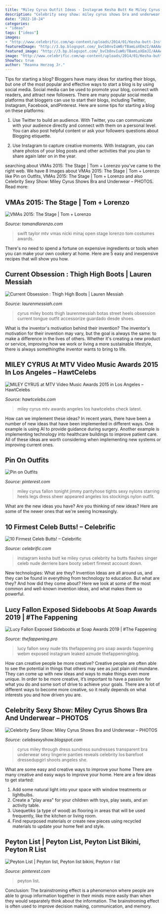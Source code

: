 ```yaml
---
title: "Miley Cyrus Outfit Ideas - Instagram Kesha Butt Ke Miley Cyrus Celebrity Ha Butts Flashes Singer Celeb Nude Derriere Bare Booty Sebert Firmest Account Down"
description: "Celebrity sexy show: miley cyrus shows bra and underwear – photos"
date: "2022-10-24"
categories:
- "ideas"
tags: ["ideas"]
images:
- "http://www.celebrific.com/wp-content/uploads/2014/01/Kesha-butt-Instagram-570x570.jpg"
featuredImage: "http://3.bp.blogspot.com/_bvCb8nvIuW0/TBamLoXEmJI/AAAAAAAAEjQ/Um60tVW0alg/w1200-h630-p-k-no-nu/Miley-Cyrus-See-Through-Dress-Photo.jpg"
featured_image: "http://3.bp.blogspot.com/_bvCb8nvIuW0/TBamLoXEmJI/AAAAAAAAEjQ/Um60tVW0alg/w1200-h630-p-k-no-nu/Miley-Cyrus-See-Through-Dress-Photo.jpg"
image: "http://www.celebrific.com/wp-content/uploads/2014/01/Kesha-butt-Instagram-570x570.jpg"
ShowToc: true
author: "Reanna Herzog Jr."
---
```



Tips for starting a blog?
Bloggers have many ideas for starting their blogs, but one of the most popular and effective ways to start a blog is by using social media. Social media can be used to promote your blog, connect with readers, and attract new followers. There are many popular social media platforms that bloggers can use to start their blogs, including Twitter, Instagram, Facebook, andPinterest. Here are some tips for starting a blog on these platforms:
1. Use Twitter to build an audience. With Twitter, you can communicate with your audience directly and connect with them on a personal level. You can also post helpful content or ask your followers questions about Blogging etiquette.

2. Use Instagram to capture creative moments. With Instagram, you can share photos of your blog posts and other activities that you plan to share again later on in the year.

	

		
searching about VMAs 2015: The Stage | Tom + Lorenzo you've came to the right web. We have 8 Images about VMAs 2015: The Stage | Tom + Lorenzo like Pin on Outfits, VMAs 2015: The Stage | Tom + Lorenzo and also Celebrity Sexy Show: Miley Cyrus Shows Bra and Underwear – PHOTOS. Read more:
		
    
## VMAs 2015: The Stage | Tom + Lorenzo

<img loading=lazy src="https://tomandlorenzo.com/wp-content/uploads/2015/08/2015-MTV-Video-Music-Awards-Show-Press-Room-Fashion-Costumes-Tom-Lorenzo-Site-TLO-2.jpg" onerror="this.onerror=null;this.src='https://tse2.mm.bing.net/th?id=OIP.EXnovjCwEQ-eXhdg0e126AHaLH&amp;pid=15.1';" alt="VMAs 2015: The Stage | Tom + Lorenzo">

_Source: tomandlorenzo.com_

>swift taylor mtv vmas nicki minaj open stage lorenzo tom costumes awards. 

	

There's no need to spend a fortune on expensive ingredients or tools when you can make your own cookery at home. Here are 5 easy and inexpensive recipes that will show you how.

    
## Current Obsession : Thigh High Boots | Lauren Messiah

<img loading=lazy src="http://laurenmessiah.com/wp-content/uploads/2013/11/ol3d.jpg" onerror="this.onerror=null;this.src='https://tse1.mm.bing.net/th?id=OIP.sH1RIqp1mpKlrLVxJZKpGwHaL1&amp;pid=15.1';" alt="Current Obsession : Thigh High Boots | Lauren Messiah">

_Source: laurenmessiah.com_

>cyrus miley boots thigh laurenmessiah botas street heels obsession current tongue outfit accessorize guardado desde shoes. 

	

What is the inventor's motivation behind their invention?
The inventor's motivation for their invention may vary, but the goal is always the same: to make a difference in the lives of others. Whether it's creating a new product or service, improving how we work or living a more sustainable lifestyle, there is always somethingthe inventor wants to bring to life.

    
## MILEY CYRUS At MTV Video Music Awards 2015 In Los Angeles – HawtCelebs

<img loading=lazy src="https://www.hawtcelebs.com/wp-content/uploads/2015/08/miley-cyrus-at-mtv-video-music-awards-2015-in-los-angeles_15.jpg" onerror="this.onerror=null;this.src='https://tse2.mm.bing.net/th?id=OIP.EOwb0s-7Gr-6vTiIJNsTcgHaLJ&amp;pid=15.1';" alt="MILEY CYRUS at MTV Video Music Awards 2015 in Los Angeles – HawtCelebs">

_Source: hawtcelebs.com_

>miley cyrus mtv awards angeles los hawtcelebs check latest. 

	

How can we implement these ideas?
In recent years, there have been a number of new ideas that have been implemented in different ways. One example is using AI to provide guidance during surgery. Another example is implementing technology into healthcare buildings to improve patient care. All of these ideas are worth considering when implementing new systems or improving current ones.

    
## Pin On Outfits

<img loading=lazy src="https://i.pinimg.com/736x/83/9b/c9/839bc9ce3828220a2bef8706da73dd4d.jpg" onerror="this.onerror=null;this.src='https://tse3.mm.bing.net/th?id=OIP.u2XDXLM7PQhwPux0FfpdKQAAAA&amp;pid=15.1';" alt="Pin on Outfits">

_Source: pinterest.com_

>miley cyrus fallon tonight jimmy pantyhose tights sexy nylons starring heels legs dress sheer appeared angeles los stockings nylon outfit. 

	

What are the new ideas you have?
Are you thinking of new ideas? Here are some of the newer ones that we're seeing Increasingly.

    
## 10 Firmest Celeb Butts! – Celebrific

<img loading=lazy src="http://www.celebrific.com/wp-content/uploads/2014/01/Kesha-butt-Instagram-570x570.jpg" onerror="this.onerror=null;this.src='https://tse2.mm.bing.net/th?id=OIP.-6a_ujf3LqMO2E7ufYOCoQHaHa&amp;pid=15.1';" alt="10 Firmest Celeb Butts! – Celebrific">

_Source: celebrific.com_

>instagram kesha butt ke miley cyrus celebrity ha butts flashes singer celeb nude derriere bare booty sebert firmest account down. 

	

New technologies: What are they?
Invention Ideas are all around us, and they can be found in everything from technology to education. But what are they? And how did they come about? Here we look at some of the most common and well-known invention ideas, and what makes them so powerful.

    
## Lucy Fallon Exposed Sideboobs At Soap Awards 2019 | #The Fappening

<img loading=lazy src="http://thefappening.pro/wp-content/uploads/2019/06/Lucy-Fallon-Tits-1.jpg" onerror="this.onerror=null;this.src='https://tse1.mm.bing.net/th?id=OIP.u9CVnGz6rGbmvl1-sZNOnQHaLJ&amp;pid=15.1';" alt="Lucy Fallon Exposed Sideboobs at Soap Awards 2019 | #The Fappening">

_Source: thefappening.pro_

>lucy fallon sexy nude tits thefappening pro soap awards fappening webm exposed instagram leaked aznude thefappeningblog. 

	

How can creative people be more creative?
Creative people are often able to see the potential in things that others may see as just plain old mundane. They can come up with new ideas and ways to make things even more unique. In order to be more creative, it’s important to have a passion for what you do and some sort of drive to achieve your goals. There are a lot of different ways to become more creative, so it really depends on what interests you and how driven you are.

    
## Celebrity Sexy Show: Miley Cyrus Shows Bra And Underwear – PHOTOS

<img loading=lazy src="http://3.bp.blogspot.com/_bvCb8nvIuW0/TBamLoXEmJI/AAAAAAAAEjQ/Um60tVW0alg/w1200-h630-p-k-no-nu/Miley-Cyrus-See-Through-Dress-Photo.jpg" onerror="this.onerror=null;this.src='https://tse1.mm.bing.net/th?id=OIP.ephspKER5tul5dOPYTSejQAAAA&amp;pid=15.1';" alt="Celebrity Sexy Show: Miley Cyrus Shows Bra and Underwear – PHOTOS">

_Source: celebsexyshow.blogspot.com_

>cyrus miley through dress sundress sundresses transparent bra underwear sexy lingerie panties reveals celebrity los barefoot dressedupgirl shoots angeles she. 

	

What are some easy and creative ways to improve your home
There are many creative and easy ways to improve your home. Here are a few ideas to get started: 
1. Add some natural light into your space with window treatments or lightbulbs. 
2. Create a "play area" for your children with toys, play seats, and an activity table. 
3. Usequetiks (a type of wood) as flooring in areas that will be used frequently, like the kitchen or living room. 
4. Find repurposed materials or create new pieces using recycled materials to update your home feel and style.

    
## Peyton List | Peyton List, Peyton List Bikini, Peyton R List

<img loading=lazy src="https://i.pinimg.com/736x/e6/b1/ea/e6b1ea24a7e9982908b00f65287bc772.jpg" onerror="this.onerror=null;this.src='https://tse1.mm.bing.net/th?id=OIP.JTJjAx-6z-D894uDU_ocxgHaL5&amp;pid=15.1';" alt="Peyton List | Peyton list, Peyton list bikini, Peyton r list">

_Source: pinterest.com_

>peyton list. 

	

Conclusion:
The brainstroming effect is a phenomenon where people are able to group information together in their minds more easily than when they would separately think about the information. The brainstroming effect is often used to improve decision making, communication, and memory.

